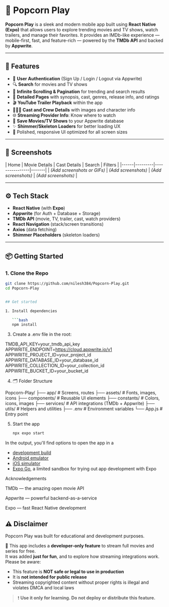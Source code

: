 # 🍿 Popcorn Play

**Popcorn Play** is a sleek and modern mobile app built using **React Native (Expo)** that allows users to explore trending movies and TV shows, watch trailers, and manage their favorites. It provides an IMDb-like experience — mobile-first, fast, and feature-rich — powered by the **TMDb API** and backed by **Appwrite**.

---

## 🚀 Features

- 🔐 **User Authentication** (Sign Up / Login / Logout via Appwrite)
- 🔍 **Search** for movies and TV shows
- 🔄 **Infinite Scrolling & Pagination** for trending and search results
- 📄 **Detailed Pages** with synopsis, cast, genres, release info, and ratings
- 🎬 **YouTube Trailer Playback** within the app
- 🧑‍🤝‍🧑 **Cast and Crew Details** with images and character info
- 🌐 **Streaming Provider Info**: Know where to watch
- 💾 **Save Movies/TV Shows** to your Appwrite database
- ✨ **Shimmer/Skeleton Loaders** for better loading UX
- 🎨 Polished, responsive UI optimized for all screen sizes

---

## 📱 Screenshots

| Home | Movie Details | Cast Details | Search | Filters |
|------|---------|----------------|-------|
| *(Add screenshots or GIFs)* | *(Add screenshots)* | *(Add screenshots)* | *(Add screenshots)* |

---

## ⚙️ Tech Stack

- **React Native** (with **Expo**)
- **Appwrite** (for Auth + Database + Storage)
- **TMDb API** (movie, TV, trailer, cast, watch providers)
- **React Navigation** (stack/screen transitions)
- **Axios** (data fetching)
- **Shimmer Placeholders** (skeleton loaders)

---

## 📦 Getting Started

### 1. Clone the Repo

```bash
git clone https://github.com/nilesh384/Popcorn-Play.git
cd Popcorn-Play


## Get started

1. Install dependencies

   ```bash
   npm install
   ```

3. Create a .env file in the root:


TMDB_API_KEY=your_tmdb_api_key
APPWRITE_ENDPOINT=https://cloud.appwrite.io/v1
APPWRITE_PROJECT_ID=your_project_id
APPWRITE_DATABASE_ID=your_database_id
APPWRITE_COLLECTION_ID=your_collection_id
APPWRITE_BUCKET_ID=your_bucket_id


4. 🗂️ Folder Structure

Popcorn-Play/
├── app/                   # Screens, routes
├── assets/                # Fonts, images, icons
├── components/            # Reusable UI elements
├── constants/             # Colors, icons, images
├── services/              # API integrations (TMDb + Appwrite)
├── utils/                 # Helpers and utilities
├── .env                   # Environment variables
└── App.js                 # Entry point


5. Start the app

   ```bash
   npx expo start
   ```

In the output, you'll find options to open the app in a

- [development build](https://docs.expo.dev/develop/development-builds/introduction/)
- [Android emulator](https://docs.expo.dev/workflow/android-studio-emulator/)
- [iOS simulator](https://docs.expo.dev/workflow/ios-simulator/)
- [Expo Go](https://expo.dev/go), a limited sandbox for trying out app development with Expo

Acknowledgements


TMDb — the amazing open movie API

Appwrite — powerful backend-as-a-service

Expo — fast React Native development


## ⚠️ Disclaimer

Popcorn Play was built for educational and development purposes.

🛑 This app includes a **developer-only feature** to stream full movies and series for free.  
It was added **just for fun**, and to explore how streaming integrations work.  
Please be aware:

- This feature is **NOT safe or legal to use in production**
- It is **not intended for public release**
- Streaming copyrighted content without proper rights is illegal and violates DMCA and local laws

> ❗ **Use it only for learning. Do not deploy or distribute this feature.**
